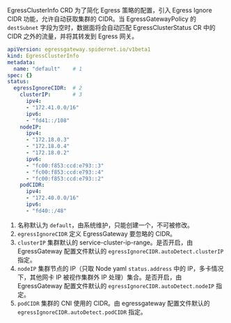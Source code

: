 EgressClusterInfo CRD 为了简化 Egress 策略的配置，引入 Egress Ignore CIDR 功能，允许自动获取集群的 CIDR。当 EgressGatewayPolicy 的 `destSubnet` 字段为空时，数据面将会自动匹配 EgressClusterStatus CR 中的 CIDR 之外的流量，并将其转发到 Egress 网关。

```yaml
apiVersion: egressgateway.spidernet.io/v1beta1
kind: EgressClusterInfo
metadata:
  name: "default"    # 1
spec: {}
status:
  egressIgnoreCIDR:  # 2
    clusterIP:       # 3
      ipv4:
      - "172.41.0.0/16"
      ipv6:
      - "fd41::/108"
    nodeIP:
      ipv4:
      - "172.18.0.3"
      - "172.18.0.4"
      - "172.18.0.2"
      ipv6:
      - "fc00:f853:ccd:e793::3"
      - "fc00:f853:ccd:e793::4"
      - "fc00:f853:ccd:e793::2"
    podCIDR:
      ipv4:
      - "172.40.0.0/16"
      ipv6:
      - "fd40::/48"
```

1. 名称默认为 `default`，由系统维护，只能创建一个，不可被修改。
2. `egressIgnoreCIDR` 定义 EgressGateway 要忽略的 CIDR。
3. `clusterIP` 集群默认的 service-cluster-ip-range。是否开启，由 EgressGateway 配置文件默认的 `egressIgnoreCIDR.autoDetect.clusterIP` 指定。
4. `nodeIP` 集群节点的 IP（只取 Node yaml `status.address` 中的 IP，多卡情况下，其他网卡 IP 被视作集群外 IP 处理）集合。是否开启，由 EgressGateway 配置文件默认的 `egressIgnoreCIDR.autoDetect.nodeIP` 指定。
5. `podCIDR` 集群的 CNI 使用的 CIDR。由 egressgateway 配置文件默认的 `egressIgnoreCIDR.autoDetect.podCIDR` 指定。
